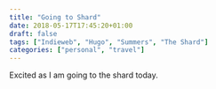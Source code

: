 ```yaml
---
title: "Going to Shard"
date: 2018-05-17T17:45:20+01:00
draft: false
tags: ["Indieweb", "Hugo", "Summers", "The Shard"]
categories: ["personal", "travel"]
---
```

Excited as I am going to the shard today.
